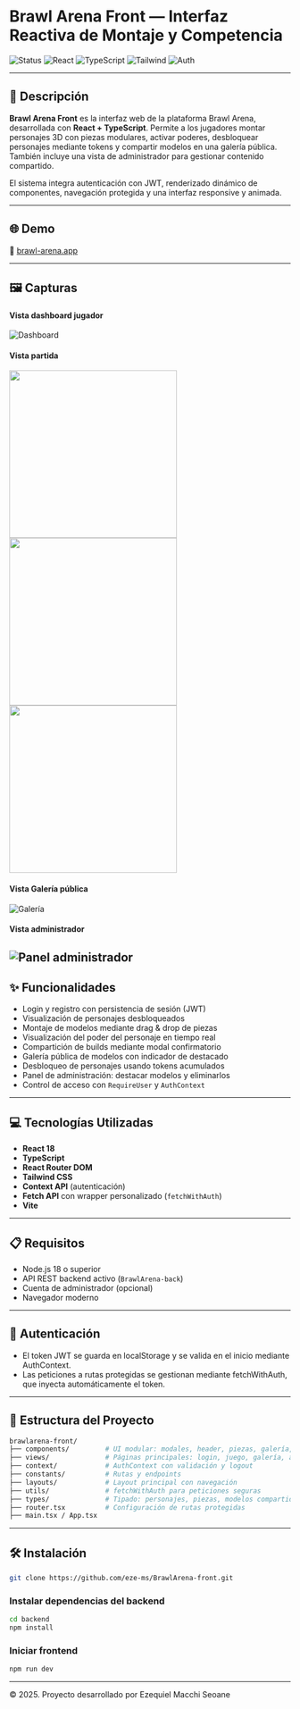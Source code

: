 # Brawl Arena Front — Interfaz Reactiva de Montaje y Competencia

![Status](https://img.shields.io/badge/status-live-success?style=flat-square)
![React](https://img.shields.io/badge/frontend-React-blue?style=flat-square)
![TypeScript](https://img.shields.io/badge/language-TypeScript-3178c6?style=flat-square)
![Tailwind](https://img.shields.io/badge/styling-TailwindCSS-38bdf8?style=flat-square)
![Auth](https://img.shields.io/badge/auth-JWT-green?style=flat-square)

---

## 📄 Descripción

**Brawl Arena Front** es la interfaz web de la plataforma Brawl Arena, desarrollada con **React + TypeScript**. Permite a los jugadores montar personajes 3D con piezas modulares, activar poderes, desbloquear personajes mediante tokens y compartir modelos en una galería pública. También incluye una vista de administrador para gestionar contenido compartido.

El sistema integra autenticación con JWT, renderizado dinámico de componentes, navegación protegida y una interfaz responsive y animada.

---

## 🌐 Demo

🔗 [brawl-arena.app](https://brawl-arena-front.vercel.app/)

---

## 🖼️ Capturas

#### Vista dashboard jugador
![Dashboard](./public/dashboard.png)

<h4>Vista partida</h4>
<img src="./public/character1.png" width="300"/>
<img src="./public/character2.png" width="300"/>
<img src="./public/character3.png" width="300"/>


#### Vista Galería pública
![Galería](./public/gallery.png)

#### Vista administrador
![Panel administrador](./public/admin.png)
---


## ✨ Funcionalidades

- Login y registro con persistencia de sesión (JWT)
- Visualización de personajes desbloqueados
- Montaje de modelos mediante drag & drop de piezas
- Visualización del poder del personaje en tiempo real
- Compartición de builds mediante modal confirmatorio
- Galería pública de modelos con indicador de destacado
- Desbloqueo de personajes usando tokens acumulados
- Panel de administración: destacar modelos y eliminarlos
- Control de acceso con `RequireUser` y `AuthContext`

---

## 💻 Tecnologías Utilizadas

- **React 18**
- **TypeScript**
- **React Router DOM**
- **Tailwind CSS**
- **Context API** (autenticación)
- **Fetch API** con wrapper personalizado (`fetchWithAuth`)
- **Vite**

---

## 📋 Requisitos

- Node.js 18 o superior
- API REST backend activo (`BrawlArena-back`)
- Cuenta de administrador (opcional)
- Navegador moderno

---

## 🔐 Autenticación
- El token JWT se guarda en localStorage y se valida en el inicio mediante AuthContext.
- Las peticiones a rutas protegidas se gestionan mediante fetchWithAuth, que inyecta automáticamente el token.

---

## 🧱 Estructura del Proyecto

```bash
brawlarena-front/
├── components/         # UI modular: modales, header, piezas, galería, etc.
├── views/              # Páginas principales: login, juego, galería, admin
├── context/            # AuthContext con validación y logout
├── constants/          # Rutas y endpoints
├── layouts/            # Layout principal con navegación
├── utils/              # fetchWithAuth para peticiones seguras
├── types/              # Tipado: personajes, piezas, modelos compartidos
├── router.tsx          # Configuración de rutas protegidas
├── main.tsx / App.tsx

```
---

## 🛠️ Instalación

```bash
git clone https://github.com/eze-ms/BrawlArena-front.git
```

### Instalar dependencias del backend
```bash
cd backend
npm install
```

### Iniciar frontend
```bash
npm run dev
```
---


© 2025. Proyecto desarrollado por Ezequiel Macchi Seoane